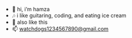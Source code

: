 - 👋 hi, i’m hamza
- 🎶 i like guitaring, coding, and eating ice cream
- 🌱 also like this
- 📫 <watchdogs1234567890@gmail.com>

<!---
hxmzxkhan14/hxmzxkhan14 is a ✨ special ✨ repository because its `README.md` (this file) appears on your GitHub profile.
You can click the Preview link to take a look at your changes.
--->
